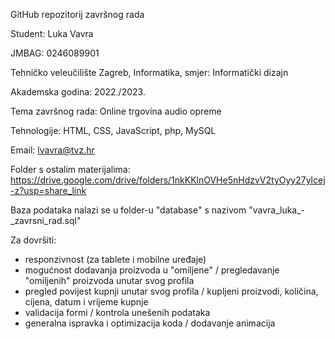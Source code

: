GitHub repozitorij završnog rada

Student: Luka Vavra

JMBAG: 0246089901

Tehničko veleučilište Zagreb, Informatika, smjer: Informatički dizajn

Akademska godina: 2022./2023.

Tema završnog rada: Online trgovina audio opreme

Tehnologije: HTML, CSS, JavaScript, php, MySQL

Email: lvavra@tvz.hr

Folder s ostalim materijalima: https://drive.google.com/drive/folders/1nkKKlnOVHe5nHdzvV2tyOyy27ylcej-z?usp=share_link

Baza podataka nalazi se u folder-u "database" s nazivom "vavra_luka_-_zavrsni_rad.sql"

Za dovršiti:
- responzivnost (za tablete i mobilne uređaje)
- mogućnost dodavanja proizvoda u "omiljene" / pregledavanje "omiljenih" proizvoda unutar svog profila
- pregled povijest kupnji unutar svog profila / kupljeni proizvodi, količina, cijena, datum i vrijeme kupnje
- validacija formi / kontrola unešenih podataka
- generalna ispravka i optimizacija koda / dodavanje animacija
